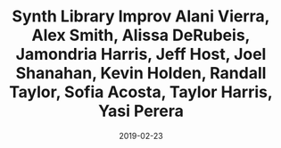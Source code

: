 ---
title: Synth Library Improv Alani Vierra, Alex Smith, Alissa DeRubeis, Jamondria Harris, Jeff Host, Joel Shanahan, Kevin Holden, Randall Taylor, Sofia Acosta, Taylor Harris, Yasi Perera
date: 2019-02-23
---